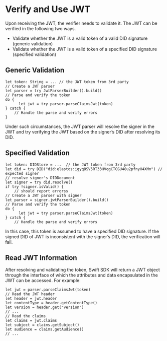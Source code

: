 # Verify and Use JWT

Upon receiving the JWT, the verifier needs to validate it. The JWT can be verified in the following two ways.

* Validate whether the JWT is a valid token of a valid DID signature (generic validation)
* Validate whether the JWT is a valid token of a specified DID signature (specified validation)

## Generic Validation

```
let token: String = ... // the JWT token from 3rd party
// Create a JWT parser
let parser = try JwtParserBuilder().build()
// Parse and verify the token
do {
	  let jwt = try parser.parseClaimsJwt(token)
} catch {
    // Handle the parse and verify errors
}
```

Under such circumstances, the JWT parser will resolve the signer in the JWT and try verifying the JWT based on the signer’s DID after resolving its DID.

## Specified Validation

```
let token: DIDStore = ...  // the JWT token from 3rd party
let did = try DID("did:elastos:igyq8SV5RT33HVqgCTCGU48u2pfnyH4XMn") // expected signer
// resolve signer's DIDDocument
let signer = try did.resolve()
if try !signer.isValid() {
    // should report errorss  
// Create a JWT parser with signer
let parser = signer.jwtParserBuilder().build()
// Parse and verify the token
do {
	  let jwt = try parser.parseClaimsJwt(token)
} catch {
    // Handle the parse and verify errors
```

In this case, this token is assumed to have a specified DID signature. If the signed DID of JWT is inconsistent with the signer’s DID, the verification will fail.

## Read JWT Information

After resolving and validating the token, Swift SDK will return a JWT object through the interface of which the attributes and data encapsulated in the JWT can be accessed. For example:

```
let jwt = parser.parseClaimsJwt(token)
// Read the JWT header
let header = jwt.header
let contentType = header.getContentType()
let version = header.get("version")
// ...
// Read the claims
let claims = jwt.claims
let subject = claims.getSubject()
let audience = claims.getAudience()
// ...
```
